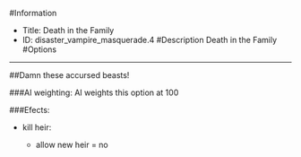 #Information
 - Title: Death in the Family
 - ID: disaster_vampire_masquerade.4
#Description
Death in the Family
#Options

___
##Damn these accursed beasts!

###AI weighting:
AI weights this option at 100


###Efects:<ul><li>kill heir:</li><ul><li>allow new heir = no</li></ul></ul>
